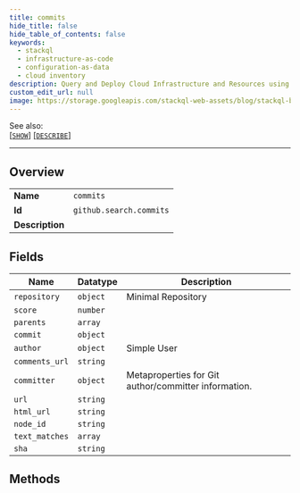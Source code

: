 ```yaml
---
title: commits
hide_title: false
hide_table_of_contents: false
keywords:
  - stackql
  - infrastructure-as-code
  - configuration-as-data
  - cloud inventory
description: Query and Deploy Cloud Infrastructure and Resources using SQL
custom_edit_url: null
image: https://storage.googleapis.com/stackql-web-assets/blog/stackql-blog-post-featured-image.png
---
```

  
    
See also:   
[[` SHOW `]](/docs/language-spec/show) [[` DESCRIBE `]](/docs/language-spec/describe)  
* * * 
## Overview
<table><tbody>
<tr><td><b>Name</b></td><td><code>commits</code></td></tr>
<tr><td><b>Id</b></td><td><code>github.search.commits</code></td></tr>
<tr><td><b>Description</b></td><td></td></tr>
</tbody></table>

## Fields
| Name | Datatype | Description |
| ---- | -------- | ----------- |
| `repository` | `object` | Minimal Repository |
| `score` | `number` |  |
| `parents` | `array` |  |
| `commit` | `object` |  |
| `author` | `object` | Simple User |
| `comments_url` | `string` |  |
| `committer` | `object` | Metaproperties for Git author/committer information. |
| `url` | `string` |  |
| `html_url` | `string` |  |
| `node_id` | `string` |  |
| `text_matches` | `array` |  |
| `sha` | `string` |  |
## Methods
